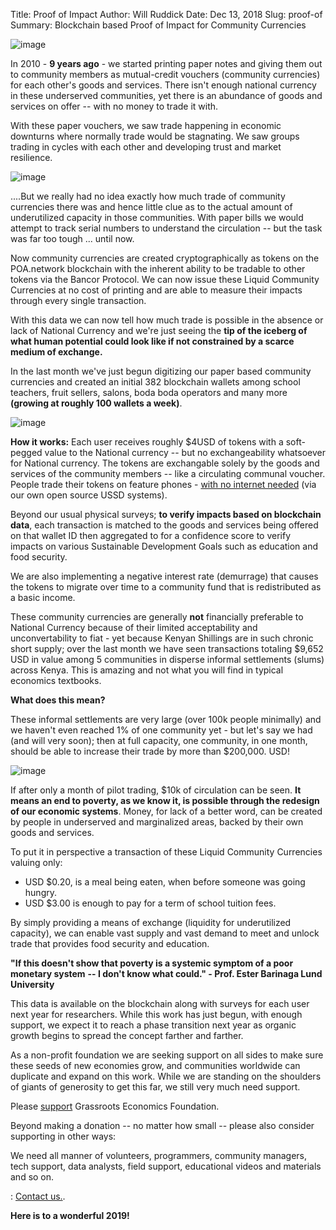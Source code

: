 Title: Proof of Impact
Author: Will Ruddick
Date: Dec 13, 2018
Slug: proof-of
Summary: Blockchain based Proof of Impact for Community Currencies

![image](images/blog/proof-of1.webp)

In 2010 - **9 years ago** - we started printing paper notes and giving
them out to community members as mutual-credit vouchers (community
currencies) for each other's goods and services. There isn't enough
national currency in these underserved communities, yet there is an
abundance of goods and services on offer -- with no money to trade it
with.

With these paper vouchers, we saw trade happening in economic downturns
where normally trade would be stagnating. We saw groups trading in
cycles with each other and developing trust and market resilience.

![image](images/blog/proof-of42.webp)

....But we really had no idea exactly how much trade of community
currencies there was and hence little clue as to the actual amount of
underutilized capacity in those communities. With paper bills we would
attempt to track serial numbers to understand the circulation -- but the
task was far too tough ... until now.

Now community currencies are created cryptographically as tokens on the
POA.network blockchain with the inherent ability to be tradable to other
tokens via the Bancor Protocol. We can now issue these Liquid Community
Currencies at no cost of printing and are able to measure their impacts
through every single transaction.

With this data we can now tell how much trade is possible in the absence
or lack of National Currency and we're just seeing the **tip of the
iceberg of what human potential could look like if not constrained by a
scarce medium of exchange.**

In the last month we've just begun digitizing our paper based community
currencies and created an initial 382 blockchain wallets among school
teachers, fruit sellers, salons, boda boda operators and many more
**(growing at roughly 100 wallets a week)**.

![image](images/blog/proof-of82.webp)

**How it works:** Each user receives roughly $4USD of tokens with a
soft-pegged value to the National currency -- but no exchangeability
whatsoever for National currency. The tokens are exchangable solely by
the goods and services of the community members -- like a circulating
communal voucher. People trade their tokens on feature phones - [with no
internet needed](http://youtu.be/UqobcADSUTQ) (via our own open source
USSD systems).

Beyond our usual physical surveys; **to verify impacts based on
blockchain data**, each transaction is matched to the goods and services
being offered on that wallet ID then aggregated to for a confidence
score to verify impacts on various Sustainable Development Goals such as
education and food security.

We are also implementing a negative interest rate (demurrage) that
causes the tokens to migrate over time to a community fund that is
redistributed as a basic income.

These community currencies are generally **not** financially preferable
to National Currency because of their limited acceptability and
unconvertability to fiat - yet because Kenyan Shillings are in such
chronic short supply; over the last month we have seen transactions
totaling $9,652 USD in value among 5 communities in disperse informal
settlements (slums) across Kenya. This is amazing and not what you will
find in typical economics textbooks.

**What does this mean?**

These informal settlements are very large (over 100k people minimally)
and we haven't even reached 1% of one community yet - but let's say we
had (and will very soon); then at full capacity, one community, in one
month, should be able to increase their trade by more than $200,000.
USD!

![image](images/blog/proof-of120.webp)

If after only a month of pilot trading, $10k of circulation can be
seen. **It means an end to poverty, as we know it, is possible through
the redesign of our economic systems**. Money, for lack of a better
word, can be created by people in underserved and marginalized areas,
backed by their own goods and services.

To put it in perspective a transaction of these Liquid Community
Currencies valuing only:

- USD $0.20, is a meal being eaten, when before someone was going
  hungry.
- USD $3.00 is enough to pay for a term of school tuition fees.

By simply providing a means of exchange (liquidity for underutilized
capacity), we can enable vast supply and vast demand to meet and unlock
trade that provides food security and education.

**"If this doesn't show that poverty is a systemic symptom of a poor
monetary system** **-- I don't know what could." - Prof. Ester Barinaga
Lund University**

This data is available on the blockchain along with surveys for each
user next year for researchers. While this work has just begun, with
enough support, we expect it to reach a phase transition next year as
organic growth begins to spread the concept farther and farther.

As a non-profit foundation we are seeking support on all sides to make
sure these seeds of new economies grow, and communities worldwide can
duplicate and expand on this work. While we are standing on the
shoulders of giants of generosity to get this far, we still very much
need support.

Please [support](https://www.grassrootseconomics.org/pages/get-involved.html)
Grassroots Economics Foundation.

Beyond making a donation -- no matter how small -- please also consider
supporting in other ways:

We need all manner of volunteers, programmers, community managers, tech support, data analysts, field support, educational videos and materials and so on.

: [Contact us.](https://www.grassrootseconomics.org/pages/contact-us.html).

**Here is to a wonderful 2019!**

